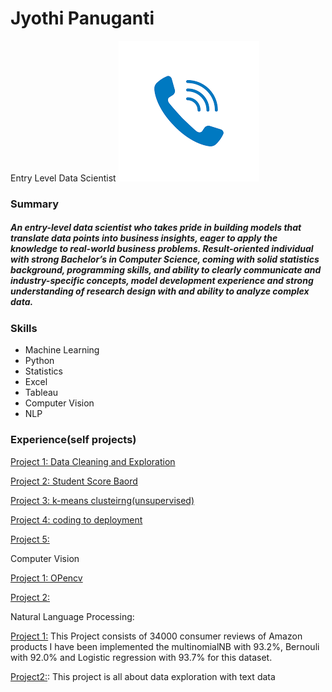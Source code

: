 # Jyothi Panuganti
Entry Level Data Scientist
![](https://github.com/Jyothif/Resume/blob/main/images/call.png)


### Summary
##### An entry-level data scientist who takes pride in building models that translate data points into business insights, eager to apply the knowledge to real-world business problems. Result-oriented individual with strong Bachelor’s in Computer Science, coming with solid statistics background, programming skills, and ability to clearly communicate and industry-specific concepts, model development experience and strong understanding of research design with and ability to analyze complex data.

### Skills
- Machine Learning    
- Python  
- Statistics  
- Excel   
- Tableau   
- Computer Vision   
- NLP

### Experience(self projects)

[Project 1: Data Cleaning and Exploration](https://github.com/Jyothif/Superhero_Data_Exploration,https://github.com/Jyothif/Heart-Disease-)

[Project 2: Student Score Baord](https://github.com/Jyothif/Predicting-_Student-Score_Linear-Regression)

[Project 3: k-means clusteirng(unsupervised)](https://github.com/Jyothif/k-means-clustering_iris-dataset)

[Project 4: coding to deployment](https://github.com/Jyothif/Carsales_Prediction)

[Project 5:](https://github.com/Jyothif/Ecommerce-customer-device-usage_LR)

Computer Vision

[Project 1: OPencv](https://github.com/Jyothif/Color_detection_Using_Opencv)

[Project 2:](https://github.com/Jyothif/cartoonify_image)

Natural Language Processing:

[Project 1:](https://github.com/Jyothif/Amazon_products_sentiment_analysis)
This Project consists of 34000 consumer reviews of Amazon products I have been implemented the multinomialNB with 93.2%, Bernouli with 92.0% and Logistic regression with 93.7% for this dataset.

[Project2:](https://github.com/Jyothif/Kindle-Sentiment-Analysis): This project is all about data exploration with text data





